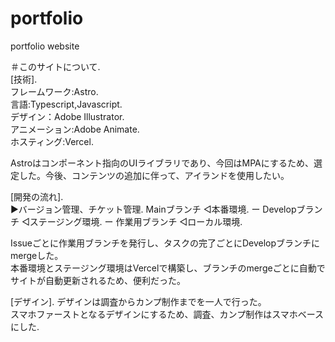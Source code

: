 # portfolio
portfolio website

＃このサイトについて. <br>
[技術]. <br>
フレームワーク:Astro. <br>
言語:Typescript,Javascript. <br>
デザイン：Adobe Illustrator. <br>
アニメーション:Adobe Animate. <br>
ホスティング:Vercel. <br>

Astroはコンポーネント指向のUIライブラリであり、今回はMPAにするため、選定した。今後、コンテンツの追加に伴って、アイランドを使用したい。  

[開発の流れ]. <br>
▶︎バージョン管理、チケット管理. 
Mainブランチ            ◁本番環境. 
  ー Developブランチ    ◁ステージング環境. 
    ー 作業用ブランチ    ◁ローカル環境. 

Issueごとに作業用ブランチを発行し、タスクの完了ごとにDevelopブランチにmergeした。  
本番環境とステージング環境はVercelで構築し、ブランチのmergeごとに自動でサイトが自動更新されるため、便利だった。  

[デザイン]. 
デザインは調査からカンプ制作までを一人で行った。  
スマホファーストとなるデザインにするため、調査、カンプ制作はスマホベースにした. 





